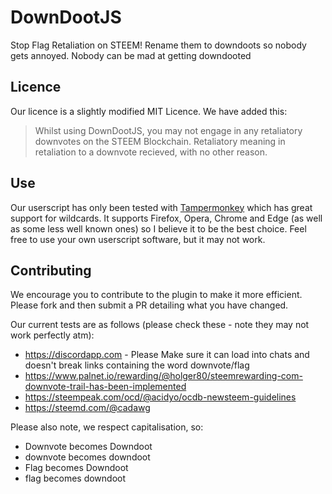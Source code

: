 # DownDootJS
Stop Flag Retaliation on STEEM! Rename them to downdoots so nobody gets annoyed. Nobody can be mad at getting downdooted

## Licence

Our licence is a slightly modified MIT Licence. We have added this:

>  Whilst using DownDootJS, you may not engage in any retaliatory downvotes on the STEEM Blockchain. Retaliatory meaning in retaliation to a downvote recieved, with no other reason.

## Use

Our userscript has only been tested with [Tampermonkey](https://www.tampermonkey.net/) which has great support for wildcards. It supports Firefox, Opera, Chrome and Edge (as well as some less well known ones) so I believe it to be the best choice. Feel free to use your own userscript software, but it may not work.

## Contributing

We encourage you to contribute to the plugin to make it more efficient. Please fork and then submit a PR detailing what you have changed.

Our current tests are as follows (please check these - note they may not work perfectly atm):

- https://discordapp.com - Please Make sure it can load into chats and doesn't break links containing the word downvote/flag
- https://www.palnet.io/rewarding/@holger80/steemrewarding-com-downvote-trail-has-been-implemented
- https://steempeak.com/ocd/@acidyo/ocdb-newsteem-guidelines
- https://steemd.com/@cadawg

Please also note, we respect capitalisation, so:

- Downvote becomes Downdoot
- downvote becomes downdoot
- Flag becomes Downdoot
- flag becomes downdoot
